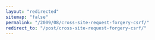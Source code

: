 ```yaml
---
layout: "redirected"
sitemap: "false"
permalink: "/2009/08/cross-site-request-forgery-csrf/"
redirect_to: "/post/cross-site-request-forgery-csrf/"
---
```




